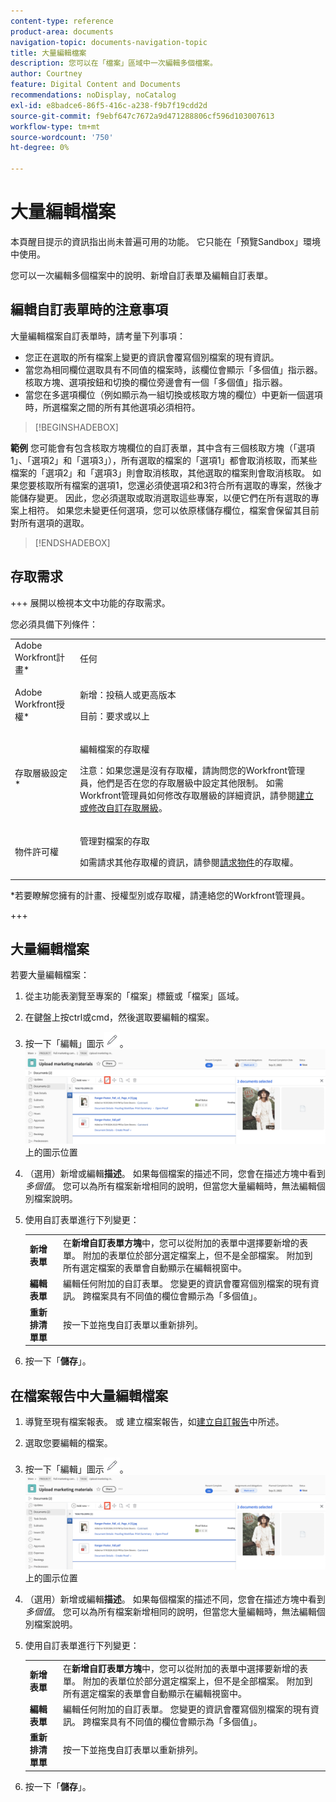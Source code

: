 ```yaml
---
content-type: reference
product-area: documents
navigation-topic: documents-navigation-topic
title: 大量編輯檔案
description: 您可以在「檔案」區域中一次編輯多個檔案。
author: Courtney
feature: Digital Content and Documents
recommendations: noDisplay, noCatalog
exl-id: e8badce6-86f5-416c-a238-f9b7f19cdd2d
source-git-commit: f9ebf647c7672a9d471288806cf596d103007613
workflow-type: tm+mt
source-wordcount: '750'
ht-degree: 0%

---
```


# 大量編輯檔案

<span class="preview">本頁醒目提示的資訊指出尚未普遍可用的功能。 它只能在「預覽Sandbox」環境中使用。</span>

您可以一次編輯多個檔案中的說明、新增自訂表單及編輯自訂表單。

## 編輯自訂表單時的注意事項

大量編輯檔案自訂表單時，請考量下列事項：

* 您正在選取的所有檔案上變更的資訊會覆寫個別檔案的現有資訊。
* 當您為相同欄位選取具有不同值的檔案時，該欄位會顯示「多個值」指示器。 核取方塊、選項按鈕和切換的欄位旁邊會有一個「多個值」指示器。
* 當您在多選項欄位（例如顯示為一組切換或核取方塊的欄位）中更新一個選項時，所選檔案之間的所有其他選項必須相符。

>[!BEGINSHADEBOX]

**範例**
您可能會有包含核取方塊欄位的自訂表單，其中含有三個核取方塊（「選項1」、「選項2」和「選項3」），所有選取的檔案的「選項1」都會取消核取，而某些檔案的「選項2」和「選項3」則會取消核取，其他選取的檔案則會取消核取。 如果您要核取所有檔案的選項1，您還必須使選項2和3符合所有選取的專案，然後才能儲存變更。 因此，您必須選取或取消選取這些專案，以便它們在所有選取的專案上相符。 如果您未變更任何選項，您可以依原樣儲存欄位，檔案會保留其目前對所有選項的選取。

>[!ENDSHADEBOX]

## 存取需求

+++ 展開以檢視本文中功能的存取需求。

您必須具備下列條件：

<table style="table-layout:auto"> 
 <col> 
 <col> 
 <tbody> 
  <tr> 
   <td role="rowheader">Adobe Workfront計畫*</td> 
   <td> <p> 任何</p> </td> 
  </tr> 
  <tr> 
   <td role="rowheader">Adobe Workfront授權*</td> 
   <td><p> 新增：投稿人或更高版本</p> 
   <p> 目前：要求或以上</p> </td> 
  </tr> 
  <tr> 
   <td role="rowheader">存取層級設定*</td> 
   <td> <p>編輯檔案的存取權</p> <p>注意：如果您還是沒有存取權，請詢問您的Workfront管理員，他們是否在您的存取層級中設定其他限制。 如需Workfront管理員如何修改存取層級的詳細資訊，請參閱<a href="../../administration-and-setup/add-users/configure-and-grant-access/create-modify-access-levels.md" class="MCXref xref">建立或修改自訂存取層級</a>。</p> </td> 
  </tr> 
  <tr> 
   <td role="rowheader">物件許可權</td> 
   <td> <p>管理對檔案的存取</p> <p>如需請求其他存取權的資訊，請參閱<a href="../../workfront-basics/grant-and-request-access-to-objects/request-access.md" class="MCXref xref">請求物件</a>的存取權。</p> </td> 
  </tr> 
 </tbody> 
</table>

&#42;若要瞭解您擁有的計畫、授權型別或存取權，請連絡您的Workfront管理員。

+++

## 大量編輯檔案

若要大量編輯檔案：

1. 從主功能表瀏覽至專案的「檔案」標籤或「檔案」區域。
1. 在鍵盤上按ctrl或cmd，然後選取要編輯的檔案。
1. 按一下「編輯」圖示![編輯圖示](assets/edit-icon.png)。
   ![編輯頁面](assets/edit-multiple-documents.png)上的圖示位置
1. （選用）新增或編輯&#x200B;**描述**。 如果每個檔案的描述不同，您會在描述方塊中看到&#x200B;_多個值_。 您可以為所有檔案新增相同的說明，但當您大量編輯時，無法編輯個別檔案說明。
1. 使用自訂表單進行下列變更：

   <table>
    <tr>
    <td><strong>新增表單</strong></td>
    <td>在<strong>新增自訂表單方塊</strong>中，您可以從附加的表單中選擇要新增的表單。 附加的表單位於部分選定檔案上，但不是全部檔案。 附加到所有選定檔案的表單會自動顯示在編輯視窗中。  </td>
    </tr>
    <tr>
    <td><strong>編輯表單</strong></td>
    <td>編輯任何附加的自訂表單。 您變更的資訊會覆寫個別檔案的現有資訊。 跨檔案具有不同值的欄位會顯示為「多個值」。 </td>
    </tr>
    <tr>
    <td><strong>重新排清單單</strong></td>
    <td>按一下並拖曳自訂表單以重新排列。</td>
    </tr>
    </table>
1. 按一下「**儲存**」。

<span class="preview">

## 在檔案報告中大量編輯檔案

1. 導覽至現有檔案報表。
或
建立檔案報告，如[建立自訂報告](/help/quicksilver/reports-and-dashboards/reports/creating-and-managing-reports/create-custom-report.md)中所述。
1. 選取您要編輯的檔案。
1. 按一下「編輯」圖示![編輯圖示](assets/edit-icon.png)。
   ![編輯頁面](assets/edit-multiple-documents.png)上的圖示位置
1. （選用）新增或編輯&#x200B;**描述**。 如果每個檔案的描述不同，您會在描述方塊中看到&#x200B;_多個值_。 您可以為所有檔案新增相同的說明，但當您大量編輯時，無法編輯個別檔案說明。
1. 使用自訂表單進行下列變更：

   <table>
    <tr>
    <td><strong>新增表單</strong></td>
    <td>在<strong>新增自訂表單方塊</strong>中，您可以從附加的表單中選擇要新增的表單。 附加的表單位於部分選定檔案上，但不是全部檔案。 附加到所有選定檔案的表單會自動顯示在編輯視窗中。  </td>
    </tr>
    <tr>
    <td><strong>編輯表單</strong></td>
    <td>編輯任何附加的自訂表單。 您變更的資訊會覆寫個別檔案的現有資訊。 跨檔案具有不同值的欄位會顯示為「多個值」。 </td>
    </tr>
    <tr>
    <td><strong>重新排清單單</strong></td>
    <td>按一下並拖曳自訂表單以重新排列。</td>
    </tr>
    </table>
1. 按一下「**儲存**」。

</span>